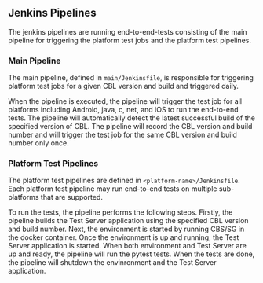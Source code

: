 ## Jenkins Pipelines

The jenkins pipelines are running end-to-end-tests consisting of the main pipeline for triggering the platform test jobs and the platform test pipelines.

### Main Pipeline

The main pipeline, defined in `main/Jenkinsfile`, is responsible for triggering platform test jobs for a given CBL version and build and triggered daily.

When the pipeline is executed, the pipeline will trigger the test job for all platforms including Android, java, c, net, and iOS to run the end-to-end tests. The pipeline will automatically detect the latest successful build of the specified version of CBL. The pipeline will record the CBL version and build number and will trigger the test job for the same CBL version and build number only once.

### Platform Test Pipelines

The platform test pipelines are defined in `<platform-name>/Jenkinsfile`. Each platform test pipeline may run end-to-end tests on multiple sub-platforms that are supported. 

To run the tests, the pipeline performs the following steps. Firstly, the pipeline builds the Test Server application using the specified CBL version and build number. Next, the environment is started by running CBS/SG in the docker container. Once the environment is up and running, the Test Server application is started. When both environment and Test Server are up and ready, the pipeline will run the pytest tests. When the tests are done, the pipeline will shutdown the envinronment and the Test Server application.
